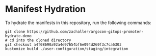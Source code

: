 # Manifest Hydration

To hydrate the manifests in this repository, run the following commands:

```shell
git clone https://github.com/zachaller/argocon-gitops-promoter-hydrate-demo
# cd into the cloned directory
git checkout a4f08690a92a4e97654bf6e094d260f3c7ca6303
kustomize build ./user-configuration/staging/integration
```
